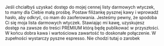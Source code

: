 Jeśli chciałbyś uzyskać dostęp do mojej cennej listy darmowych wtyczek, to mamy dla Ciebie małą prośbę. Postaw filiżankę pysznej kawy i wprowadź hasło, aby odkryć, co mam do zaoferowania. Jesteśmy pewny, że spodoba Ci się moja lista darmowych wtyczek. Stawiając mi kawę, uzyskujesz dostęp na zawsze do treści PREMIUM którą będę publikować w przyszłości. W końcu dobra kawa i wartościowa zawartość to doskonałe połączenie. W zupełności wystarczy pyszne espresso. Nie chodzi tutaj o zarobek